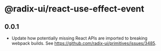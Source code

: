 # @radix-ui/react-use-effect-event

## 0.0.1

- Update how potentially missing React APIs are imported to breaking webpack builds. See https://github.com/radix-ui/primitives/issues/3485.
